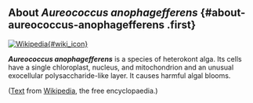 About *Aureococcus anophagefferens* {#about-aureococcus-anophagefferens .first}
-----------------------------------

[![Wikipedia](/img/wikipedia_logo_v2_en.png){#wiki_icon}](http://en.wikipedia.org/wiki/Aureococcus_anophagefferens)

***Aureococcus anophagefferens*** is a species of heterokont alga. Its
cells have a single chloroplast, nucleus, and mitochondrion and an
unusual exocellular polysaccharide-like layer. It causes harmful algal
blooms.

([Text](http://en.wikipedia.org/wiki/Aureococcus_anophagefferens) from
[Wikipedia](http://en.wikipedia.org/), the free encyclopaedia.)
